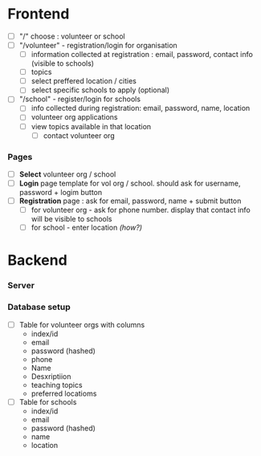 # Frontend

- [ ] "/" choose : volunteer or school
- [ ] "/volunteer" - registration/login for organisation
    - [ ] information collected at registration : email, password, contact info (visible to schools)
    - [ ] topics
    - [ ] select preffered location / cities
    - [ ] select specific schools to apply (optional)
- [ ] "/school" - register/login for schools
    - [ ] info collected during registration: email, password, name, location
    - [ ] volunteer org applications
    - [ ] view topics available in that location
        - [ ] contact volunteer org

### Pages

- [ ] **Select** volunteer org / school
- [ ] **Login** page template for vol org / school. should ask for username, password + logim button
- [ ] **Registration** page : ask for email, password, name + submit button
	- [ ] for volunteer org - ask for phone number. display that contact info will be visible to schools
	- [ ] for school - enter location *(how?)*
# Backend

### Server

### Database setup

- [ ] Table for volunteer orgs with columns
    - index/id
    - email
    - password (hashed)
    - phone
    - Name
    - Desxriptiion
    - teaching topics
    - preferred locatioms
- [ ] Table for schools
    - index/id
    - email
    - password (hashed)
    - name
    - location

